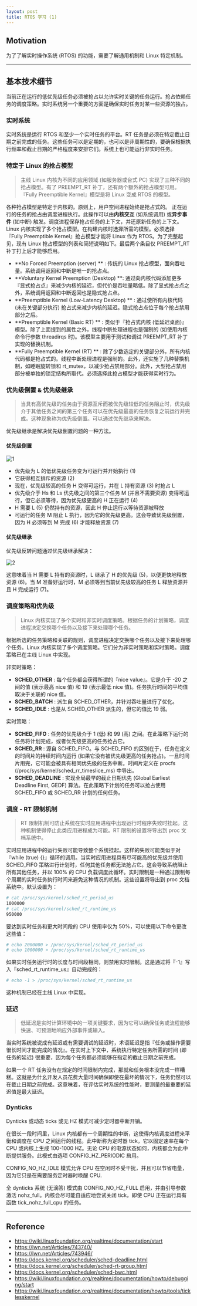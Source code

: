 ```yaml
---
layout: post
title: RTOS 学习 (1)
---
```


## Motivation
为了了解实时操作系统 (RTOS) 的功能，需要了解通用机制和 Linux 特定机制。

---

## 基本技术细节

当前正在运行的低优先级任务必须被抢占以允许实时关键的任务运行。抢占依赖任务的调度策略。实时系统另一个重要的方面是确保实时任务对某一些资源的独占。

### 实时系统

实时系统是运行 RTOS 和至少一个实时任务的平台。RT 任务是必须在特定截止日期之前完成的任务。这些任务可以是定期的，也可以是非周期性的，要确保根据执行频率和截止日期的严格程度来安排它们。系统上也可能运行非实时任务。

### 特定于 Linux 的抢占模型

> 主线 Linux 内核为不同的应用领域 (如服务器或台式 PC) 实现了三种不同的抢占模型。有了 PREEMPT_RT 补丁，还有两个额外的抢占模型可用。『Fully Preemptible Kernel』模型是将 Linux 变成 RTOS 的模型。

各种抢占模型是特定于内核的。原则上，用户空间进程始终是抢占式的。
正在运行的任务的抢占由调度进程执行。此操作可以由**内核交互** (如系统调用) 或**异步事件** (如中断) 触发。调度进程保存抢占任务的上下文，并还原新任务的上下文。
Linux 内核实现了多个抢占模型。在构建内核时选择所需的模型。必须选择『Fully Preemptible Kernel』抢占模型才能将 Linux 作为 RTOS。为了完整起见，现有 Linux 抢占模型的列表和简短说明如下。最后两个条目仅 PREEMPT_RT 补丁打上后才能够启用。

- **No Forced Preemption (server) ** : 传统的 Linux 抢占模型，面向吞吐量。系统调用返回和中断是唯一的抢占点。
- **Voluntary Kernel Preemption (Desktop) **: 通过向内核代码添加更多『显式抢占点』来减少内核的延迟，但代价是吞吐量略低。除了显式抢占点之外，系统调用返回和中断返回也是隐式抢占点。
- **Preemptible Kernel (Low-Latency Desktop) ** : 通过使所有内核代码 (未在关键部分执行) 抢占式来减少内核的延迟。隐式抢占点位于每个抢占禁用部分之后。
- **Preemptible Kernel (Basic RT) ** : 类似于『抢占式内核 (低延迟桌面)』模型。除了上面提到的属性之外，线程中断处理进程也是强制的 (如使用内核命令行参数 threadirqs 时)。该模型主要用于测试和调试 PREEMPT_RT 补丁实现的替换机制。
- **Fully Preemptible Kernel (RT) ** : 除了少数选定的关键部分外，所有内核代码都是抢占式的。线程中断处理进程是强制的。此外，还实施了几种替换机制，如睡眠旋转锁和 rt_mutex，以减少抢占禁用部分。此外，大型抢占禁用部分被单独的锁定结构所取代。必须选择此抢占模型才能获得实时行为。

### 优先级倒置 & 优先级继承

> 当具有高优先级的任务由于资源互斥而被优先级较低的任务阻止时，优先级介于其他任务之间的第三个任务可以在优先级最高的任务恢复之前运行并完成。这种现象称为优先级倒置。可以通过优先继承来解决。

优先级继承是解决优先级倒置问题的一种方法。

#### 优先级倒置

![1](../../assets/images/2024-03-28-RTOS学习(1)_priority-inversion.png)

- 优先级为 L 的低优先级任务变为可运行并开始执行 (1)
- 它获得相互排斥的资源 (2)
- 现在，优先级较高的任务 H 变得可运行，并在 L 持有资源 (3) 时抢占 L
- 优先级介于 Hs 和 Ls 优先级之间的第三个任务 M (并且不需要资源) 变得可运行，但它必须等待，因为优先级更高的 H 正在运行 (4)
- H 需要 L (5) 仍然持有的资源，因此 H 停止运行以等待资源被释放
- 可运行的任务 M 阻止 L 执行，因为它的优先级更高。这会导致优先级倒置，因为 H 必须等到 M 完成 (6) 才能释放资源 (7)

#### 优先级继承

优先级反转问题通过优先级继承解决：

![2](../../assets/images/2024-03-28-RTOS学习(1)_priority-inheritance.png)

这意味着当 H 需要 L 持有的资源时，L 继承了 H 的优先级 (5)，以便更快地释放资源 (6)。当 M 准备好运行时，M 必须等到当前优先级较高的任务 L 释放资源并且 H 完成运行 (7)。

### 调度策略和优先级

> Linux 内核实现了多个实时和非实时调度策略。根据任务的计划策略，调度进程决定交换哪个任务以及接下来处理哪个任务。

根据所选的任务策略和关联的规则，调度进程决定交换哪个任务以及接下来处理哪个任务。Linux 内核实现了多个调度策略。它们分为非实时策略和实时策略。调度策略已在主线 Linux 中实现。

非实时策略：

- **SCHED_OTHER** : 每个任务都会获得所谓的『nice value』。它是介于 -20 之间的值 (表示最高 nice 值) 和 19 (表示最低 nice 值)。任务执行时间的平均值取决于关联的 nice 值。
- **SCHED_BATCH** : 派生自 SCHED_OTHER，并针对吞吐量进行了优化。
- **SCHED_IDLE** : 也是从 SCHED_OTHER 派生的，但它的值比 19 弱。

实时策略：

- **SCHED_FIFO** : 任务的优先级介于 1 (低) 和 99 (高) 之间。在此策略下运行的任务将计划完成，或者优先级更高的任务抢占它。
- **SCHED_RR** : 源自 SCHED_FIFO。与 SCHED_FIFO 的区别在于，任务在定义的时间片的持续时间内运行 (如果它没有被优先级更高的任务抢占)。一旦时间片用完，它可能会被具有相同优先级的任务中断。时间片定义在 procfs (/proc/sys/kernel/sched_rr_timeslice_ms) 中导出。
- **SCHED_DEADLINE** : 实现全局最早的截止日期优先 (Global Earliest Deadline First, GEDF) 算法。在此策略下计划的任务可以抢占使用 SCHED_FIFO 或 SCHED_RR 计划的任何任务。

### 调度 - RT 限制机制

> RT 限制机制可防止系统在实时应用进程中出现运行时程序失败时挂起。这种机制使得停止此类应用进程成为可能。RT 限制的设置将导出到 proc 文档系统中。

实时应用进程中的运行失败可能导致整个系统挂起。这样的失败可能类似于对『while (true) {}』循环的调用。当实时应用进程具有尽可能高的优先级并使用 SCHED_FIFO 策略进行计划时，任何其他任务都无法抢占它。这会导致系统阻止所有其他任务，并以 100% 的 CPU 负载调度此循环。实时限制是一种通过限制每个周期的实时任务执行时间来避免这种情况的机制。这些设置将导出到 proc 文档系统中。默认设置为：

```sh
# cat /proc/sys/kernel/sched_rt_period_us
1000000
# cat /proc/sys/kernel/sched_rt_runtime_us
950000
```

要达到实时任务和更大时间段的 CPU 使用率仅为 50%，可以使用以下命令更改这些值：

```sh
# echo 2000000 > /proc/sys/kernel/sched_rt_period_us
# echo 1000000 > /proc/sys/kernel/sched_rt_runtime_us
```

如果实时任务运行时的长度与时间段相同，则禁用实时限制。这是通过将『-1』写入『sched_rt_runtime_us』自动完成的：

```sh
# echo -1 > /proc/sys/kernel/sched_rt_runtime_us
```

这种机制已经在主线 Linux 中实现。

### 延迟

> 低延迟是实时计算环境中的一项关键要求，因为它可以确保任务或流程能够快速、可预测地响应外部事件或输入。

当实时系统被说成有延迟或有需要调试的延迟时，术语延迟是指『任务或操作需要很长时间才能完成的情况』。在实时上下文中，系统执行特定任务所需的时间 (即任务的延迟) 很重要，因为每个任务都必须能够在指定的截止日期之前完成。

如果一个 RT 任务没有在规定的时间限制内完成，那就和任务根本没完成一样糟糕。这就是为什幺开发人员花费大量时间确保即使在最坏的情况下，任务仍然可以在截止日期之前完成。这意味着，在评估实时系统的性能时，要测量的最重要的延迟值是最大延迟。

### Dynticks

Dynticks 或动态 ticks 或无 HZ 模式可减少定时器中断开销。

在很长一段时间里，Linux 内核都有一个周期性的中断，这使得内核调度进程来平衡和调度在 CPU 之间运行的线程。此中断称为定时器 tick，它以固定速率在每个 CPU 或内核上生成 100-1000 HZ。无论 CPU 的电源状态如何，内核都会为此中断提供服务。此模式由选项 CONFIG_HZ_PERIODIC 启用。

CONFIG_NO_HZ_IDLE 模式允许 CPU 在空闲时不受干扰，并且可以节省电量，因为它只是在需要服务定时器时唤醒 CPU.

全 dynticks 系统 (无滴答) 模式由 CONFIG_NO_HZ_FULL 启用，并由引导参数激活 nohz_full。内核会尽可能自适应地尝试关闭 tick，即使 CPU 正在运行具有函数 tick_nohz_full_cpu 的任务。

---

## Reference

- https://wiki.linuxfoundation.org/realtime/documentation/start
- https://lwn.net/Articles/743740/
- https://lwn.net/Articles/743946/
- https://docs.kernel.org/scheduler/sched-deadline.html
- https://docs.kernel.org/scheduler/sched-rt-group.html
- https://docs.kernel.org/scheduler/sched-bwc.html
- https://wiki.linuxfoundation.org/realtime/documentation/howto/debugging/start
- https://wiki.linuxfoundation.org/realtime/documentation/howto/tools/ticklesskernel
